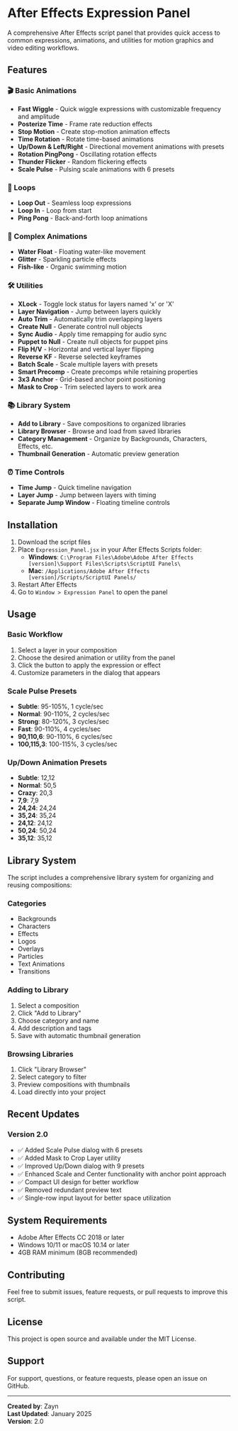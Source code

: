 # After Effects Expression Panel

A comprehensive After Effects script panel that provides quick access to common expressions, animations, and utilities for motion graphics and video editing workflows.

## Features

### 🎬 Basic Animations
- **Fast Wiggle** - Quick wiggle expressions with customizable frequency and amplitude
- **Posterize Time** - Frame rate reduction effects
- **Stop Motion** - Create stop-motion animation effects
- **Time Rotation** - Rotate time-based animations
- **Up/Down & Left/Right** - Directional movement animations with presets
- **Rotation PingPong** - Oscillating rotation effects
- **Thunder Flicker** - Random flickering effects
- **Scale Pulse** - Pulsing scale animations with 6 presets

### 🔄 Loops
- **Loop Out** - Seamless loop expressions
- **Loop In** - Loop from start
- **Ping Pong** - Back-and-forth loop animations

### 🎨 Complex Animations
- **Water Float** - Floating water-like movement
- **Glitter** - Sparkling particle effects
- **Fish-like** - Organic swimming motion

### 🛠️ Utilities
- **XLock** - Toggle lock status for layers named 'x' or 'X'
- **Layer Navigation** - Jump between layers quickly
- **Auto Trim** - Automatically trim overlapping layers
- **Create Null** - Generate control null objects
- **Sync Audio** - Apply time remapping for audio sync
- **Puppet to Null** - Create null objects for puppet pins
- **Flip H/V** - Horizontal and vertical layer flipping
- **Reverse KF** - Reverse selected keyframes
- **Batch Scale** - Scale multiple layers with presets
- **Smart Precomp** - Create precomps while retaining properties
- **3x3 Anchor** - Grid-based anchor point positioning
- **Mask to Crop** - Trim selected layers to work area

### 📚 Library System
- **Add to Library** - Save compositions to organized libraries
- **Library Browser** - Browse and load from saved libraries
- **Category Management** - Organize by Backgrounds, Characters, Effects, etc.
- **Thumbnail Generation** - Automatic preview generation

### ⏰ Time Controls
- **Time Jump** - Quick timeline navigation
- **Layer Jump** - Jump between layers with timing
- **Separate Jump Window** - Floating timeline controls

## Installation

1. Download the script files
2. Place `Expression_Panel.jsx` in your After Effects Scripts folder:
   - **Windows**: `C:\Program Files\Adobe\Adobe After Effects [version]\Support Files\Scripts\ScriptUI Panels\`
   - **Mac**: `/Applications/Adobe After Effects [version]/Scripts/ScriptUI Panels/`
3. Restart After Effects
4. Go to `Window > Expression Panel` to open the panel

## Usage

### Basic Workflow
1. Select a layer in your composition
2. Choose the desired animation or utility from the panel
3. Click the button to apply the expression or effect
4. Customize parameters in the dialog that appears

### Scale Pulse Presets
- **Subtle**: 95-105%, 1 cycle/sec
- **Normal**: 90-110%, 2 cycles/sec
- **Strong**: 80-120%, 3 cycles/sec
- **Fast**: 90-110%, 4 cycles/sec
- **90,110,6**: 90-110%, 6 cycles/sec
- **100,115,3**: 100-115%, 3 cycles/sec

### Up/Down Animation Presets
- **Subtle**: 12,12
- **Normal**: 50,5
- **Crazy**: 20,3
- **7,9**: 7,9
- **24,24**: 24,24
- **35,24**: 35,24
- **24,12**: 24,12
- **50,24**: 50,24
- **35,12**: 35,12

## Library System

The script includes a comprehensive library system for organizing and reusing compositions:

### Categories
- Backgrounds
- Characters
- Effects
- Logos
- Overlays
- Particles
- Text Animations
- Transitions

### Adding to Library
1. Select a composition
2. Click "Add to Library"
3. Choose category and name
4. Add description and tags
5. Save with automatic thumbnail generation

### Browsing Libraries
1. Click "Library Browser"
2. Select category to filter
3. Preview compositions with thumbnails
4. Load directly into your project

## Recent Updates

### Version 2.0
- ✅ Added Scale Pulse dialog with 6 presets
- ✅ Added Mask to Crop Layer utility
- ✅ Improved Up/Down dialog with 9 presets
- ✅ Enhanced Scale and Center functionality with anchor point approach
- ✅ Compact UI design for better workflow
- ✅ Removed redundant preview text
- ✅ Single-row input layout for better space utilization

## System Requirements

- Adobe After Effects CC 2018 or later
- Windows 10/11 or macOS 10.14 or later
- 4GB RAM minimum (8GB recommended)

## Contributing

Feel free to submit issues, feature requests, or pull requests to improve this script.

## License

This project is open source and available under the MIT License.

## Support

For support, questions, or feature requests, please open an issue on GitHub.

---

**Created by**: Zayn  
**Last Updated**: January 2025  
**Version**: 2.0

